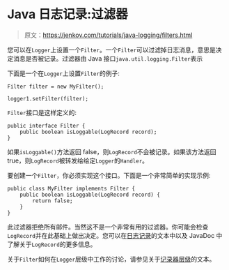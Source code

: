 # Java 日志记录:过滤器

> 原文：<https://jenkov.com/tutorials/java-logging/filters.html>

您可以在`Logger`上设置一个`Filter`。一个`Filter`可以过滤掉日志消息，意思是决定消息是否被记录。过滤器由 Java 接口`java.util.logging.Filter`表示

下面是一个在`Logger`上设置`Filter`的例子:

```
Filter filter = new MyFilter();

logger1.setFilter(filter);

```

`Filter`接口是这样定义的:

```
public interface Filter {
    public boolean isLoggable(LogRecord record);
}

```

如果`isLoggable()`方法返回 false，则`LogRecord`不会被记录。如果该方法返回 true，则`LogRecord`被转发给给定`Logger`的`Handler`。

要创建一个`Filter`，你必须实现这个接口。下面是一个非常简单的实现示例:

```
public class MyFilter implements Filter {
    public boolean isLoggable(LogRecord record) {
        return false;
    }
}

```

此过滤器拒绝所有邮件。当然这不是一个非常有用的过滤器。你可能会检查`LogRecord`并在此基础上做出决定。您可以在[日志记录](logrecord.html)的文本中以及 JavaDoc 中了解关于`LogRecord`的更多信息。

关于`Filter`如何在`Logger`层级中工作的讨论，请参见关于[记录器层级](logger-hierarchy.html)的文本。